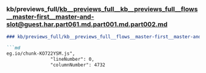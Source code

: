 ### kb/previews_full/kb__previews_full__kb__previews_full__flows__master-first__master-and-slot@guest.har.part061.md.part001.md.part002.md

```md
### kb/previews_full/kb__previews_full__flows__master-first__master-and-slot@guest.har.part061.md.part001.md (part 002)

```md
eg.io/chunk-KO722YSM.js",
                "lineNumber": 0,
                "columnNumber": 4732
 
```

```

```
